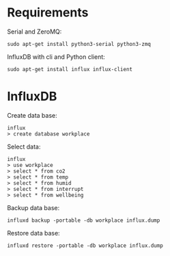 # Requirements

Serial and ZeroMQ:

	sudo apt-get install python3-serial python3-zmq

InfluxDB with cli and Python client:

	sudo apt-get install influx influx-client

# InfluxDB

Create data base:

	influx
	> create database workplace

Select data:

	influx
	> use workplace
	> select * from co2
	> select * from temp
	> select * from humid
	> select * from interrupt
	> select * from wellbeing

Backup data base:
	
	influxd backup -portable -db workplace influx.dump

Restore data base:

	influxd restore -portable -db workplace influx.dump

